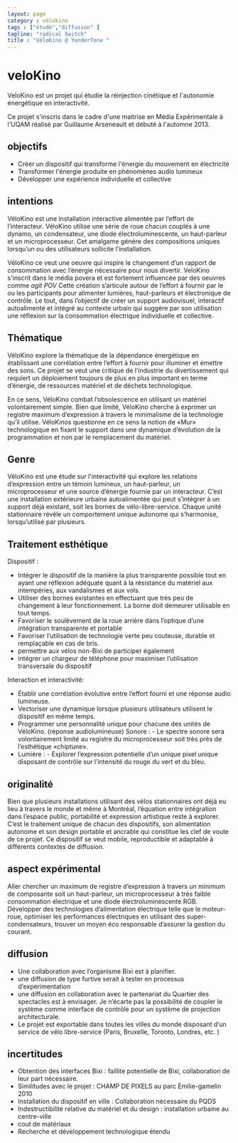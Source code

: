 ```yaml
---
layout: page  
category : vélokino  
tags : ["étude","diffusion" ]  
tagline: "radical Switch"  
title : "VéloKino @ YonderTone "
---
```



veloKino
========

VeloKino est un projet qui étudie la réinjection cinétique et l'autonomie énergétique en interactivité.

Ce projet s'inscris dans le cadre d'une maitrise en Média Expérimentale à l'UQAM réalisé par Guillaume Arseneault et débuté à l'automne 2013.


## objectifs 
* Créer un dispositif qui transforme l'énergie du mouvement en électricité 
* Transformer l'énergie produite en phénomènes audio lumineux
* Développer une expérience individuelle et collective 



## intentions 

VéloKino est une installation interactive alimentée par l’effort de l’interacteur.  VéloKino utilise une série de roue chacun couplés à une dynamo,  un condensateur,  une diode électroluminescente,  un haut-parleur et un microprocesseur.  Cet amalgame génére des compositions uniques lorsqu’un ou des utilisateurs sollicite l’installation.

VéloKino ce veut une oeuvre qui inspire le changement d’un rapport de consommation avec l’énergie nécessaire pour nous divertir.  VeloKino s'inscrit dans le média povera et est fortement influencée par des oeuvres comme *agit POV* 
Cette création s’articule autour de l’effort à fournir par le ou les participants pour alimenter lumières, haut-parleurs et électronique de contrôle.
Le tout,  dans l’objectif de créer un support audiovisuel, interactif autoalimenté et intégré au contexte urbain qui suggère par son utilisation une réflexion sur la consommation électrique individuelle et collective.


## Thématique

VéloKino explore la thématique de la dépendance énergétique en établissant une corrélation entre l’effort à fournir pour illuminer et émettre des sons. 
Ce projet se veut une critique  de l’industrie du divertissement qui requiert un déploiement toujours de plus en plus important en terme d’énergie, de ressources matériel et de déchets technologique. 
 
En ce sens, VéloKino combat l’obsolescence en utilisant un matériel volontairement simple. Bien que limité, VéloKino cherche à exprimer un registre maximum d’expression à travers le minimalisme de la technologie qu’il utilise. VéloKinos questionne en ce sens la notion de «Mur» technologique en fixant le support dans une dynamique d’évolution de la programmation et non par le remplacement du matériel.  
 

## Genre

VéloKino est une étude sur l'interactivité qui explore les relations d’expression entre un témoin lumineux,  un haut-parleur, un microprocesseur et une source d’énergie fournie par un interacteur. 
C’est une installation extérieure urbaine autoalimentée  qui peut s’intègrer à un support déjà existant, soit les bornes de vélo-libre-service.  Chaque unité stationnaire révéle un comportement unique autonome qui s’harmonise, lorsqu’utilisé par plusieurs.  


## Traitement esthétique

Dispositif :  
 
* Intégrer le dispositif de la manière la plus transparente possible tout en ayant une réflexion adéquate quant à la résistance du matériel aux intempéries, aux vandalismes et aux vols.  
* Utiliser des bornes existantes en effectuant que très peu de changement à leur fonctionnement.  La borne doit demeurer utilisable en tout temps.
* Favoriser le soulèvement de la roue arrière dans l’optique d’une intégration transparente et portable 
* Favoriser l’utilisation de technologie verte peu couteuse,  durable et remplaçable en cas de bris.
* permettre aux vélos non-Bixi  de participer également
* intégrer un chargeur de téléphone pour maximiser l’utilisation transversale du dispositif

Interaction et interactivité:

* Établir une corrélation évolutive entre l’effort fourni et une réponse audio lumineuse. 
* Vectoriser une dynamique lorsque plusieurs utilisateurs utilisent le dispositif en même temps.
* Programmer une personnalité unique pour chacune des unités de VéloKino. (réponse audiolumineuse)
Sonore : - Le spectre sonore sera volontairement limité au registre du microprocesseur soit très près de l’esthétique «chiptune».
* Lumière : - Explorer l’expression potentielle d’un unique pixel unique disposant de contrôle sur l’intensité du rouge du vert et du bleu.  


## originalité

Bien que plusieurs installations utilisant des vélos stationnaires ont déjà eu lieu à travers le monde et même à Montréal, l’équation entre intégration dans l’espace public,  portabilité et expression artistique reste à explorer.  C’est le traitement unique de chacun des dispositifs,  son alimentation autonome et son design portable et ancrable qui constitue les clef de voute de ce projet.  Ce dispositif se veut mobile, reproductible et adaptable à différents contextes de diffusion.  

## aspect expérimental

Aller chercher un maximum de registre d’expression à travers un minimum de composante soit un haut-parleur,  un microprocesseur à très faible consommation électrique et une diode électroluminescente RGB. Développer des technologies d’alimentation électrique telle que le moteur-roue,  optimiser les performances électriques en utilisant des super-condensateurs, trouver un moyen éco responsable d’assurer la gestion du courant. 


## diffusion

* Une collaboration avec l’organisme Bixi est à planifier.
* une diffusion de type furtive serait à tester en processus d’expérimentation
* une diffusion en collaboration avec le partenariat du Quartier des spectacles est à envisager.  Je n’écarte pas la possibilité de coupler le système comme interface de contrôle pour un système de projection architecturale.
* Le projet est exportable dans toutes les villes du monde disposant d’un service de vélo libre-service (Paris,  Bruxelle,  Toronto, Londres, etc. )


## incertitudes 

* Obtention des interfaces Bixi : faillite potentielle de Bixi,  collaboration de leur part nécessaire.  
* Similitudes avec le projet : CHAMP DE PIXELS au parc Émilie-gamelin 2010  
* Installation du dispositif en ville : Collaboration nécessaire du PQDS  
* Indestructibilité relative du matériel et du design :  installation urbaine au centre-ville
* cout de matériaux
* Recherche et développement technologique étendu


